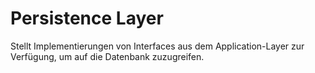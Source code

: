 # Persistence Layer

Stellt Implementierungen von Interfaces aus dem Application-Layer zur Verfügung, um auf die Datenbank zuzugreifen.
